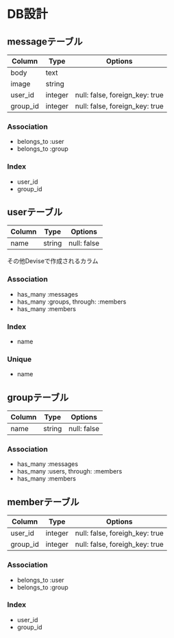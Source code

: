 # DB設計

## messageテーブル

|Column|Type|Options|
|------|----|-------|
|body|text|
|image|string|
|user_id|integer|null: false, foreign_key: true|
|group_id|integer|null: false, foreign_key: true|

### Association
- belongs_to :user
- belongs_to :group

### Index
- user_id
- group_id


## userテーブル
|Column|Type|Options|
|------|----|-------|
|name|string|null: false|
その他Deviseで作成されるカラム

### Association
- has_many :messages
- has_many :groups, through: :members
- has_many :members

### Index
- name

### Unique
- name


## groupテーブル
|Column|Type|Options|
|------|----|-------|
|name|string|null: false|

### Association
- has_many :messages
- has_many :users, through: :members
- has_many :members


## memberテーブル
|Column|Type|Options|
|------|----|-------|
|user_id|integer|null: false, foreigh_key: true|
|group_id|integer|null: false, foreigh_key: true|

### Association
- belongs_to :user
- belongs_to :group

### Index
- user_id
- group_id
